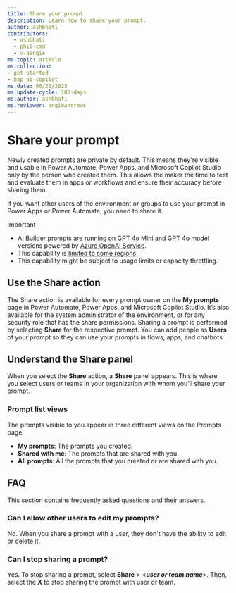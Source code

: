 ```yaml
---
title: Share your prompt
description: Learn how to share your prompt.
author: ashbhati
contributors:
  - ashbhati
  - phil-cmd
  - v-aangie
ms.topic: article
ms.collection: 
- get-started
- bap-ai-copilot
ms.date: 06/23/2025
ms.update-cycle: 180-days
ms.author: ashbhati
ms.reviewer: angieandrews
---
```


# Share your prompt

Newly created prompts are private by default. This means they're visible and usable in Power Automate, Power Apps, and Microsoft Copilot Studio only by the person who created them. This allows the maker the time to test and evaluate them in apps or workflows and ensure their accuracy before sharing them.

If you want other users of the environment or groups to use your prompt in Power Apps or Power Automate, you need to share it.

> [!IMPORTANT]
> - AI Builder prompts are running on GPT 4o Mini and GPT 4o model versions powered by [Azure OpenAI Service](/azure/ai-services/openai/whats-new).
> - This capability is [limited to some regions](availability-region.md#prompts).
> - This capability might be subject to usage limits or capacity throttling.

## Use the Share action

The Share action is available for every prompt owner on the **My prompts** page in Power Automate, Power Apps, and Microsoft Copilot Studio. It’s also available for the system administrator of the environment, or for any security role that has the share permissions. Sharing a prompt is performed by selecting **Share** for the respective prompt. You can add people as **Users** of your prompt so they can use your prompts in flows, apps, and chatbots.

## Understand the Share panel

When you select the **Share** action, a **Share** panel appears. This is where you select users or teams in your organization with whom you'll share your prompt.

### Prompt list views

The prompts visible to you appear in three different views on the Prompts page.

- **My prompts**: The prompts you created.
- **Shared with me**: The prompts that are shared with you.
- **All prompts**: All the prompts that you created or are shared with you.

## FAQ

This section contains frequently asked questions and their answers.

### Can I allow other users to edit my prompts?

No. When you share a prompt with a user, they don't have the ability to edit or delete it.

### Can I stop sharing a prompt?

Yes. To stop sharing a prompt, select **Share** > <***user or team name***>. Then, select the **X** to stop sharing the prompt with user or team.

